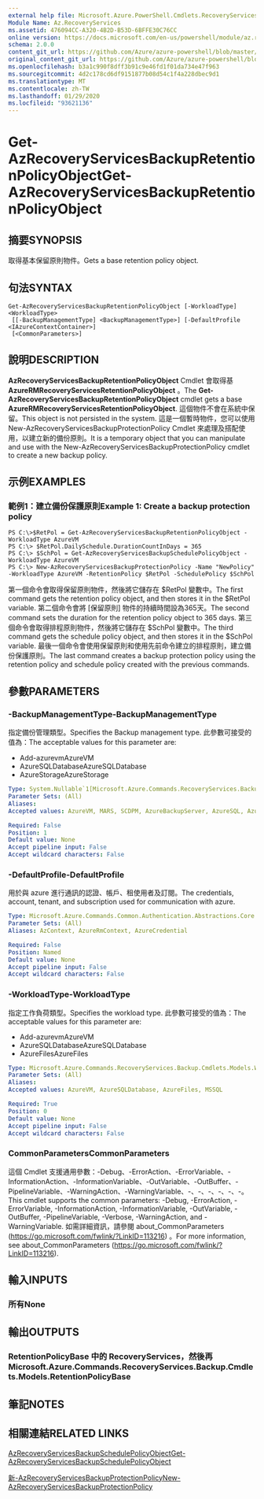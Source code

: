```yaml
---
external help file: Microsoft.Azure.PowerShell.Cmdlets.RecoveryServices.Backup.dll-Help.xml
Module Name: Az.RecoveryServices
ms.assetid: 476094CC-A320-4B2D-B53D-6BFFE30C76CC
online version: https://docs.microsoft.com/en-us/powershell/module/az.recoveryservices/get-azrecoveryservicesbackupretentionpolicyobject
schema: 2.0.0
content_git_url: https://github.com/Azure/azure-powershell/blob/master/src/RecoveryServices/RecoveryServices/help/Get-AzRecoveryServicesBackupRetentionPolicyObject.md
original_content_git_url: https://github.com/Azure/azure-powershell/blob/master/src/RecoveryServices/RecoveryServices/help/Get-AzRecoveryServicesBackupRetentionPolicyObject.md
ms.openlocfilehash: b3a1c990f8dff3b91c9e46fd1f01da734e47f963
ms.sourcegitcommit: 4d2c178cd6df9151877b08d54c1f4a228dbec9d1
ms.translationtype: MT
ms.contentlocale: zh-TW
ms.lasthandoff: 01/29/2020
ms.locfileid: "93621136"
---
```

# <span data-ttu-id="c6eb5-101">Get-AzRecoveryServicesBackupRetentionPolicyObject</span><span class="sxs-lookup"><span data-stu-id="c6eb5-101">Get-AzRecoveryServicesBackupRetentionPolicyObject</span></span>

## <span data-ttu-id="c6eb5-102">摘要</span><span class="sxs-lookup"><span data-stu-id="c6eb5-102">SYNOPSIS</span></span>
<span data-ttu-id="c6eb5-103">取得基本保留原則物件。</span><span class="sxs-lookup"><span data-stu-id="c6eb5-103">Gets a base retention policy object.</span></span>

## <span data-ttu-id="c6eb5-104">句法</span><span class="sxs-lookup"><span data-stu-id="c6eb5-104">SYNTAX</span></span>

```
Get-AzRecoveryServicesBackupRetentionPolicyObject [-WorkloadType] <WorkloadType>
 [[-BackupManagementType] <BackupManagementType>] [-DefaultProfile <IAzureContextContainer>]
 [<CommonParameters>]
```

## <span data-ttu-id="c6eb5-105">說明</span><span class="sxs-lookup"><span data-stu-id="c6eb5-105">DESCRIPTION</span></span>
<span data-ttu-id="c6eb5-106">**AzRecoveryServicesBackupRetentionPolicyObject** Cmdlet 會取得基 **AzureRMRecoveryServicesRetentionPolicyObject** 。</span><span class="sxs-lookup"><span data-stu-id="c6eb5-106">The **Get-AzRecoveryServicesBackupRetentionPolicyObject** cmdlet gets a base **AzureRMRecoveryServicesRetentionPolicyObject**.</span></span>
<span data-ttu-id="c6eb5-107">這個物件不會在系統中保留。</span><span class="sxs-lookup"><span data-stu-id="c6eb5-107">This object is not persisted in the system.</span></span>
<span data-ttu-id="c6eb5-108">這是一個暫時物件，您可以使用 New-AzRecoveryServicesBackupProtectionPolicy Cmdlet 來處理及搭配使用，以建立新的備份原則。</span><span class="sxs-lookup"><span data-stu-id="c6eb5-108">It is a temporary object that you can manipulate and use with the New-AzRecoveryServicesBackupProtectionPolicy cmdlet to create a new backup policy.</span></span>

## <span data-ttu-id="c6eb5-109">示例</span><span class="sxs-lookup"><span data-stu-id="c6eb5-109">EXAMPLES</span></span>

### <span data-ttu-id="c6eb5-110">範例1：建立備份保護原則</span><span class="sxs-lookup"><span data-stu-id="c6eb5-110">Example 1: Create a backup protection policy</span></span>
```
PS C:\>$RetPol = Get-AzRecoveryServicesBackupRetentionPolicyObject -WorkloadType AzureVM 
PS C:\> $RetPol.DailySchedule.DurationCountInDays = 365
PS C:\> $SchPol = Get-AzRecoveryServicesBackupSchedulePolicyObject -WorkloadType AzureVM 
PS C:\> New-AzRecoveryServicesBackupProtectionPolicy -Name "NewPolicy" -WorkloadType AzureVM -RetentionPolicy $RetPol -SchedulePolicy $SchPol
```

<span data-ttu-id="c6eb5-111">第一個命令會取得保留原則物件，然後將它儲存在 $RetPol 變數中。</span><span class="sxs-lookup"><span data-stu-id="c6eb5-111">The first command gets the retention policy object, and then stores it in the $RetPol variable.</span></span>
<span data-ttu-id="c6eb5-112">第二個命令會將 [保留原則] 物件的持續時間設為365天。</span><span class="sxs-lookup"><span data-stu-id="c6eb5-112">The second command sets the duration for the retention policy object to 365 days.</span></span>
<span data-ttu-id="c6eb5-113">第三個命令會取得排程原則物件，然後將它儲存在 $SchPol 變數中。</span><span class="sxs-lookup"><span data-stu-id="c6eb5-113">The third command gets the schedule policy object, and then stores it in the $SchPol variable.</span></span>
<span data-ttu-id="c6eb5-114">最後一個命令會使用保留原則和使用先前命令建立的排程原則，建立備份保護原則。</span><span class="sxs-lookup"><span data-stu-id="c6eb5-114">The last command creates a backup protection policy using the retention policy and schedule policy created with the previous commands.</span></span>

## <span data-ttu-id="c6eb5-115">參數</span><span class="sxs-lookup"><span data-stu-id="c6eb5-115">PARAMETERS</span></span>

### <span data-ttu-id="c6eb5-116">-BackupManagementType</span><span class="sxs-lookup"><span data-stu-id="c6eb5-116">-BackupManagementType</span></span>
<span data-ttu-id="c6eb5-117">指定備份管理類型。</span><span class="sxs-lookup"><span data-stu-id="c6eb5-117">Specifies the Backup management type.</span></span>
<span data-ttu-id="c6eb5-118">此參數可接受的值為：</span><span class="sxs-lookup"><span data-stu-id="c6eb5-118">The acceptable values for this parameter are:</span></span>
- <span data-ttu-id="c6eb5-119">Add-azurevm</span><span class="sxs-lookup"><span data-stu-id="c6eb5-119">AzureVM</span></span> 
- <span data-ttu-id="c6eb5-120">AzureSQLDatabase</span><span class="sxs-lookup"><span data-stu-id="c6eb5-120">AzureSQLDatabase</span></span>
- <span data-ttu-id="c6eb5-121">AzureStorage</span><span class="sxs-lookup"><span data-stu-id="c6eb5-121">AzureStorage</span></span>

```yaml
Type: System.Nullable`1[Microsoft.Azure.Commands.RecoveryServices.Backup.Cmdlets.Models.BackupManagementType]
Parameter Sets: (All)
Aliases:
Accepted values: AzureVM, MARS, SCDPM, AzureBackupServer, AzureSQL, AzureStorage, AzureWorkload

Required: False
Position: 1
Default value: None
Accept pipeline input: False
Accept wildcard characters: False
```

### <span data-ttu-id="c6eb5-122">-DefaultProfile</span><span class="sxs-lookup"><span data-stu-id="c6eb5-122">-DefaultProfile</span></span>
<span data-ttu-id="c6eb5-123">用於與 azure 進行通訊的認證、帳戶、租使用者及訂閱。</span><span class="sxs-lookup"><span data-stu-id="c6eb5-123">The credentials, account, tenant, and subscription used for communication with azure.</span></span>

```yaml
Type: Microsoft.Azure.Commands.Common.Authentication.Abstractions.Core.IAzureContextContainer
Parameter Sets: (All)
Aliases: AzContext, AzureRmContext, AzureCredential

Required: False
Position: Named
Default value: None
Accept pipeline input: False
Accept wildcard characters: False
```

### <span data-ttu-id="c6eb5-124">-WorkloadType</span><span class="sxs-lookup"><span data-stu-id="c6eb5-124">-WorkloadType</span></span>
<span data-ttu-id="c6eb5-125">指定工作負荷類型。</span><span class="sxs-lookup"><span data-stu-id="c6eb5-125">Specifies the workload type.</span></span>
<span data-ttu-id="c6eb5-126">此參數可接受的值為：</span><span class="sxs-lookup"><span data-stu-id="c6eb5-126">The acceptable values for this parameter are:</span></span>
- <span data-ttu-id="c6eb5-127">Add-azurevm</span><span class="sxs-lookup"><span data-stu-id="c6eb5-127">AzureVM</span></span> 
- <span data-ttu-id="c6eb5-128">AzureSQLDatabase</span><span class="sxs-lookup"><span data-stu-id="c6eb5-128">AzureSQLDatabase</span></span>
- <span data-ttu-id="c6eb5-129">AzureFiles</span><span class="sxs-lookup"><span data-stu-id="c6eb5-129">AzureFiles</span></span>

```yaml
Type: Microsoft.Azure.Commands.RecoveryServices.Backup.Cmdlets.Models.WorkloadType
Parameter Sets: (All)
Aliases:
Accepted values: AzureVM, AzureSQLDatabase, AzureFiles, MSSQL

Required: True
Position: 0
Default value: None
Accept pipeline input: False
Accept wildcard characters: False
```

### <span data-ttu-id="c6eb5-130">CommonParameters</span><span class="sxs-lookup"><span data-stu-id="c6eb5-130">CommonParameters</span></span>
<span data-ttu-id="c6eb5-131">這個 Cmdlet 支援通用參數：-Debug、-ErrorAction、-ErrorVariable、-InformationAction、-InformationVariable、-OutVariable、-OutBuffer、-PipelineVariable、-WarningAction、-WarningVariable、-、-、-、-、-、-。</span><span class="sxs-lookup"><span data-stu-id="c6eb5-131">This cmdlet supports the common parameters: -Debug, -ErrorAction, -ErrorVariable, -InformationAction, -InformationVariable, -OutVariable, -OutBuffer, -PipelineVariable, -Verbose, -WarningAction, and -WarningVariable.</span></span> <span data-ttu-id="c6eb5-132">如需詳細資訊，請參閱 about_CommonParameters (https://go.microsoft.com/fwlink/?LinkID=113216) 。</span><span class="sxs-lookup"><span data-stu-id="c6eb5-132">For more information, see about_CommonParameters (https://go.microsoft.com/fwlink/?LinkID=113216).</span></span>

## <span data-ttu-id="c6eb5-133">輸入</span><span class="sxs-lookup"><span data-stu-id="c6eb5-133">INPUTS</span></span>

### <span data-ttu-id="c6eb5-134">所有</span><span class="sxs-lookup"><span data-stu-id="c6eb5-134">None</span></span>

## <span data-ttu-id="c6eb5-135">輸出</span><span class="sxs-lookup"><span data-stu-id="c6eb5-135">OUTPUTS</span></span>

### <span data-ttu-id="c6eb5-136">RetentionPolicyBase 中的 RecoveryServices，然後再</span><span class="sxs-lookup"><span data-stu-id="c6eb5-136">Microsoft.Azure.Commands.RecoveryServices.Backup.Cmdlets.Models.RetentionPolicyBase</span></span>

## <span data-ttu-id="c6eb5-137">筆記</span><span class="sxs-lookup"><span data-stu-id="c6eb5-137">NOTES</span></span>

## <span data-ttu-id="c6eb5-138">相關連結</span><span class="sxs-lookup"><span data-stu-id="c6eb5-138">RELATED LINKS</span></span>

[<span data-ttu-id="c6eb5-139">AzRecoveryServicesBackupSchedulePolicyObject</span><span class="sxs-lookup"><span data-stu-id="c6eb5-139">Get-AzRecoveryServicesBackupSchedulePolicyObject</span></span>](./Get-AzRecoveryServicesBackupSchedulePolicyObject.md)

[<span data-ttu-id="c6eb5-140">新-AzRecoveryServicesBackupProtectionPolicy</span><span class="sxs-lookup"><span data-stu-id="c6eb5-140">New-AzRecoveryServicesBackupProtectionPolicy</span></span>](./New-AzRecoveryServicesBackupProtectionPolicy.md)



